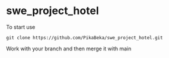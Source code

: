 # swe_project_hotel
To start use
```
git clone https://github.com/PikaBeka/swe_project_hotel.git
```

Work with your branch and then merge it with main
